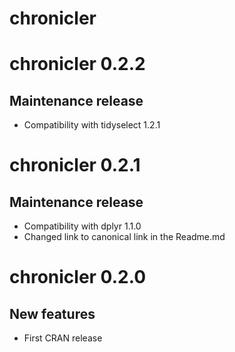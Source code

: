 # chronicler

# chronicler 0.2.2

## Maintenance release

* Compatibility with tidyselect 1.2.1

# chronicler 0.2.1

## Maintenance release

* Compatibility with dplyr 1.1.0
* Changed link to canonical link in the Readme.md

# chronicler 0.2.0

## New features

* First CRAN release
